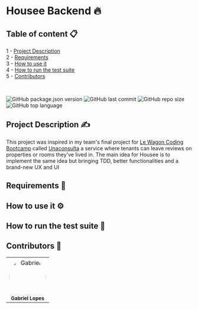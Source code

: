 # **Housee Backend** 🔥

## **Table of content** 📋

1 - [Project Description](#project-description)<br>
2 - [Requirements](#requirements)<br>
3 - [How to use it](#how-to-use-it)<br>
4 - [How to run the test suite](#how-to-run-the-test-suite)<br>
5 - [Contributors](#contributors)

<br>

![GitHub package.json version](https://img.shields.io/github/package-json/v/gabrielloppes/housee_backend?style=for-the-badge)
![GitHub last commit](https://img.shields.io/github/last-commit/gabrielloppes/housee_backend?style=for-the-badge)
![GitHub repo size](https://img.shields.io/github/repo-size/gabrielloppes/housee_backend?style=for-the-badge)
![GitHub top language](https://img.shields.io/github/languages/top/gabrielloppes/housee_backend?style=for-the-badge)


## **Project Description** ✍️
This project was inspired in my team's final project for [Le Wagon Coding Bootcamp](https://www.lewagon.com) called [Unaconsulta](https://github.com/mamuh/unaconsulta) a service where tenants can leave reviews on properties or rooms they've lived in. The main idea for Housee is to implement the same idea but bringing TDD, better functionalities and a brand-new UX and UI

## **Requirements** 🔧

## **How to use it** ⚙️
## **How to run the test suite** 🧪
## **Contributors** 🤝

<table>
  <tr>
    <td align="center">
      <img style="border-radius: 50%;" src="https://avatars.githubusercontent.com/u/36803487?v=4" width="100px" alt="Gabriel" /><br/><sub><b>Gabriel Lopes</b></sub>
    </td>
  <tr>
</table>
